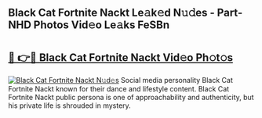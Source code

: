 ## Black Cat Fortnite Nackt Le𝚊k𝚎d N𝚞𝚍es - Part-NHD Photos Vid𝚎o Le𝚊ks FeSBn

# <h2><a href="http://fb4xy97.evod.top/?m=Black+Cat+Fortnite+Nackt">🔗 👉🔴 Black Cat Fortnite Nackt Vid𝚎o Ph𝚘t𝚘s</a></h2>

[![Black Cat Fortnite Nackt N𝚞d𝚎s](https://i.imgur.com/8V9OHl7.gif)](http://fb4xy97.evod.top/?m=Black+Cat+Fortnite+Nackt)
Social media personality Black Cat Fortnite Nackt known for their dance and lifestyle content. Black Cat Fortnite Nackt public persona is one of approachability and authenticity, but his private life is shrouded in mystery. 

